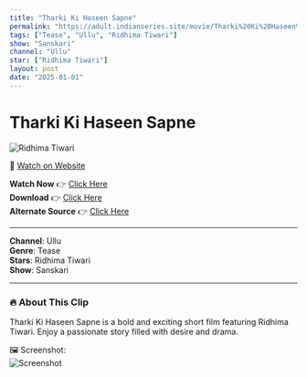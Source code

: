 ```yaml
---
title: "Tharki Ki Haseen Sapne"
permalink: "https://adult.indianseries.site/movie/Tharki%20Ki%20Haseen%20Sapne"
tags: ["Tease", "Ullu", "Ridhima Tiwari"]
show: "Sanskari"
channel: "Ullu"
star: ["Ridhima Tiwari"]
layout: post
date: "2025-01-01"
---
```


# Tharki Ki Haseen Sapne

![Ridhima Tiwari](https://shorts.desisins.com/wp-content/uploads/2024/11/Tharki-Ki-Haseen-Sapne-Ullu-Ridhima-Tiwari-Sanskari-DesiSins.com_.jpg)

🔗 [Watch on Website](https://adult.indianseries.site/movie/Tharki%20Ki%20Haseen%20Sapne)

**Watch Now** 👉 [Click Here](https://adult.indianseries.site/movie/Tharki%20Ki%20Haseen%20Sapne)  
**Download** 👉 [Click Here](https://adult.indianseries.site/movie/Tharki%20Ki%20Haseen%20Sapne)  
**Alternate Source** 👉 [Click Here](https://adult.indianseries.site/movie/Tharki%20Ki%20Haseen%20Sapne)

---

**Channel**: Ullu  
**Genre**: Tease  
**Stars**: Ridhima Tiwari  
**Show**: Sanskari

---

### 🔥 About This Clip

Tharki Ki Haseen Sapne is a bold and exciting short film featuring Ridhima Tiwari. Enjoy a passionate story filled with desire and drama.
 
🖼️ Screenshot:  
![Screenshot](https://shorts.desisins.com/wp-content/uploads/2024/11/Tharki-Ki-Haseen-Sapne-Ullu-Ridhima-Tiwari-Sanskari-DesiSins.com_.jpg)
